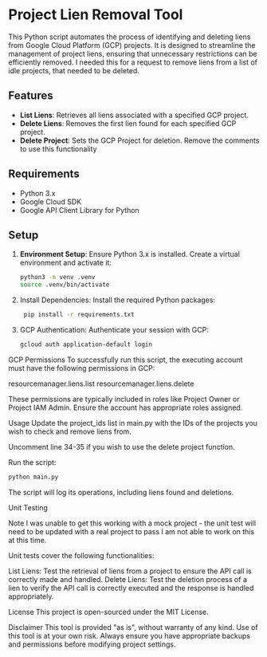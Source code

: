 # Project Lien Removal Tool

This Python script automates the process of identifying and deleting liens from Google Cloud Platform (GCP) projects. It is designed to streamline the management of project liens, ensuring that unnecessary restrictions can be efficiently removed.
I needed this for a request to remove liens from a list of idle projects, that needed to be deleted. 

## Features

- **List Liens**: Retrieves all liens associated with a specified GCP project.
- **Delete Liens**: Removes the first lien found for each specified GCP project.
- **Delete Project**: Sets the GCP Project for deletion. Remove the comments to use this functionality

## Requirements

- Python 3.x
- Google Cloud SDK
- Google API Client Library for Python

## Setup

1. **Environment Setup**: Ensure Python 3.x is installed. Create a virtual environment and activate it:

   ```bash
   python3 -m venv .venv
   source .venv/bin/activate
2. Install Dependencies: Install the required Python packages:
   ```bash
    pip install -r requirements.txt
   
3. GCP Authentication: Authenticate your session with GCP:
   ```bash
   gcloud auth application-default login

GCP Permissions
To successfully run this script, the executing account must have the following permissions in GCP:

resourcemanager.liens.list
resourcemanager.liens.delete

These permissions are typically included in roles like Project Owner or Project IAM Admin. Ensure the account has appropriate roles assigned.

Usage
Update the project_ids list in main.py with the IDs of the projects you wish to check and remove liens from.

Uncomment line 34-35 if you wish to use the delete project function.

Run the script:
```bash
python main.py
```

The script will log its operations, including liens found and deletions.

Unit Testing

Note I was unable to get this working with a mock project - the unit test will need to be updated with a real project to pass
I am not able to work on this at this time.

Unit tests cover the following functionalities:

List Liens: Test the retrieval of liens from a project to ensure the API call is correctly made and handled.
Delete Liens: Test the deletion process of a lien to verify the API call is correctly executed and the response is handled appropriately.

License
This project is open-sourced under the MIT License.

Disclaimer
This tool is provided "as is", without warranty of any kind. Use of this tool is at your own risk. Always ensure you have appropriate backups and permissions before modifying project settings.

